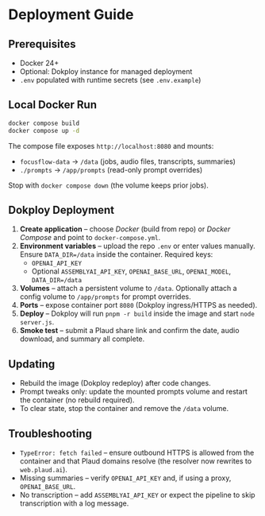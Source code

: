 # Deployment Guide

## Prerequisites

- Docker 24+
- Optional: Dokploy instance for managed deployment
- `.env` populated with runtime secrets (see `.env.example`)

## Local Docker Run

```bash
docker compose build
docker compose up -d
```

The compose file exposes `http://localhost:8080` and mounts:

- `focusflow-data` → `/data` (jobs, audio files, transcripts, summaries)
- `./prompts` → `/app/prompts` (read-only prompt overrides)

Stop with `docker compose down` (the volume keeps prior jobs).

## Dokploy Deployment

1. **Create application** – choose *Docker* (build from repo) or *Docker Compose* and point to `docker-compose.yml`.
2. **Environment variables** – upload the repo `.env` or enter values manually. Ensure `DATA_DIR=/data` inside the container. Required keys:
   - `OPENAI_API_KEY`
   - Optional `ASSEMBLYAI_API_KEY`, `OPENAI_BASE_URL`, `OPENAI_MODEL`, `DATA_DIR=/data`
3. **Volumes** – attach a persistent volume to `/data`. Optionally attach a config volume to `/app/prompts` for prompt overrides.
4. **Ports** – expose container port `8080` (Dokploy ingress/HTTPS as needed).
5. **Deploy** – Dokploy will run `pnpm -r build` inside the image and start `node server.js`.
6. **Smoke test** – submit a Plaud share link and confirm the date, audio download, and summary all complete.

## Updating

- Rebuild the image (Dokploy redeploy) after code changes.
- Prompt tweaks only: update the mounted prompts volume and restart the container (no rebuild required).
- To clear state, stop the container and remove the `/data` volume.

## Troubleshooting

- `TypeError: fetch failed` – ensure outbound HTTPS is allowed from the container and that Plaud domains resolve (the resolver now rewrites to `web.plaud.ai`).
- Missing summaries – verify `OPENAI_API_KEY` and, if using a proxy, `OPENAI_BASE_URL`.
- No transcription – add `ASSEMBLYAI_API_KEY` or expect the pipeline to skip transcription with a log message.
